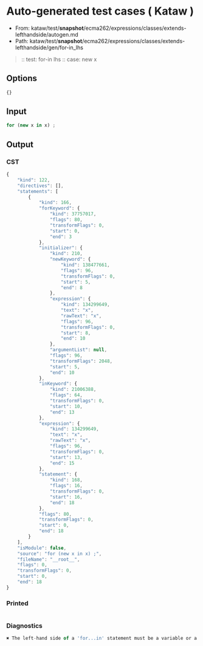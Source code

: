 # Auto-generated test cases ( Kataw )
- From: kataw/test/__snapshot__/ecma262/expressions/classes/extends-lefthandside/autogen.md
- Path: kataw/test/__snapshot__/ecma262/expressions/classes/extends-lefthandside/gen/for-in_lhs
> :: test: for-in lhs
> :: case: new x
## Options

`````js
{}
`````
## Input

`````js
for (new x in x) ;
`````
## Output

### CST

```javascript
{
    "kind": 122,
    "directives": [],
    "statements": [
        {
            "kind": 166,
            "forKeyword": {
                "kind": 37757017,
                "flags": 80,
                "transformFlags": 0,
                "start": 0,
                "end": 3
            },
            "initializer": {
                "kind": 210,
                "newKeyword": {
                    "kind": 138477661,
                    "flags": 96,
                    "transformFlags": 0,
                    "start": 5,
                    "end": 8
                },
                "expression": {
                    "kind": 134299649,
                    "text": "x",
                    "rawText": "x",
                    "flags": 96,
                    "transformFlags": 0,
                    "start": 8,
                    "end": 10
                },
                "argumentList": null,
                "flags": 96,
                "transformFlags": 2048,
                "start": 5,
                "end": 10
            },
            "inKeyword": {
                "kind": 21006388,
                "flags": 64,
                "transformFlags": 0,
                "start": 10,
                "end": 13
            },
            "expression": {
                "kind": 134299649,
                "text": "x",
                "rawText": "x",
                "flags": 96,
                "transformFlags": 0,
                "start": 13,
                "end": 15
            },
            "statement": {
                "kind": 168,
                "flags": 16,
                "transformFlags": 0,
                "start": 16,
                "end": 18
            },
            "flags": 80,
            "transformFlags": 0,
            "start": 0,
            "end": 18
        }
    ],
    "isModule": false,
    "source": "for (new x in x) ;",
    "fileName": "__root__",
    "flags": 0,
    "transformFlags": 0,
    "start": 0,
    "end": 18
}
```

### Printed

```javascript

```

### Diagnostics

```javascript
✖ The left-hand side of a 'for...in' statement must be a variable or a property access. - start: 13, end: 15

```

